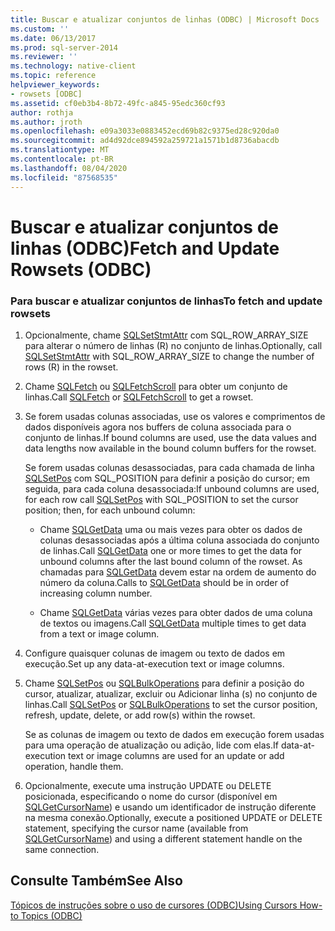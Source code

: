 ```yaml
---
title: Buscar e atualizar conjuntos de linhas (ODBC) | Microsoft Docs
ms.custom: ''
ms.date: 06/13/2017
ms.prod: sql-server-2014
ms.reviewer: ''
ms.technology: native-client
ms.topic: reference
helpviewer_keywords:
- rowsets [ODBC]
ms.assetid: cf0eb3b4-8b72-49fc-a845-95edc360cf93
author: rothja
ms.author: jroth
ms.openlocfilehash: e09a3033e0883452ecd69b82c9375ed28c920da0
ms.sourcegitcommit: ad4d92dce894592a259721a1571b1d8736abacdb
ms.translationtype: MT
ms.contentlocale: pt-BR
ms.lasthandoff: 08/04/2020
ms.locfileid: "87568535"
---
```

# <a name="fetch-and-update-rowsets-odbc"></a><span data-ttu-id="9577c-102">Buscar e atualizar conjuntos de linhas (ODBC)</span><span class="sxs-lookup"><span data-stu-id="9577c-102">Fetch and Update Rowsets (ODBC)</span></span>
    
### <a name="to-fetch-and-update-rowsets"></a><span data-ttu-id="9577c-103">Para buscar e atualizar conjuntos de linhas</span><span class="sxs-lookup"><span data-stu-id="9577c-103">To fetch and update rowsets</span></span>  
  
1.  <span data-ttu-id="9577c-104">Opcionalmente, chame [SQLSetStmtAttr](../../native-client-odbc-api/sqlsetstmtattr.md) com SQL_ROW_ARRAY_SIZE para alterar o número de linhas (R) no conjunto de linhas.</span><span class="sxs-lookup"><span data-stu-id="9577c-104">Optionally, call [SQLSetStmtAttr](../../native-client-odbc-api/sqlsetstmtattr.md) with SQL_ROW_ARRAY_SIZE to change the number of rows (R) in the rowset.</span></span>  
  
2.  <span data-ttu-id="9577c-105">Chame [SQLFetch](https://go.microsoft.com/fwlink/?LinkId=58401) ou [SQLFetchScroll](../../native-client-odbc-api/sqlfetchscroll.md) para obter um conjunto de linhas.</span><span class="sxs-lookup"><span data-stu-id="9577c-105">Call [SQLFetch](https://go.microsoft.com/fwlink/?LinkId=58401) or [SQLFetchScroll](../../native-client-odbc-api/sqlfetchscroll.md) to get a rowset.</span></span>  
  
3.  <span data-ttu-id="9577c-106">Se forem usadas colunas associadas, use os valores e comprimentos de dados disponíveis agora nos buffers de coluna associada para o conjunto de linhas.</span><span class="sxs-lookup"><span data-stu-id="9577c-106">If bound columns are used, use the data values and data lengths now available in the bound column buffers for the rowset.</span></span>  
  
     <span data-ttu-id="9577c-107">Se forem usadas colunas desassociadas, para cada chamada de linha [SQLSetPos](https://go.microsoft.com/fwlink/?LinkId=58407) com SQL_POSITION para definir a posição do cursor; em seguida, para cada coluna desassociada:</span><span class="sxs-lookup"><span data-stu-id="9577c-107">If unbound columns are used, for each row call [SQLSetPos](https://go.microsoft.com/fwlink/?LinkId=58407) with SQL_POSITION to set the cursor position; then, for each unbound column:</span></span>  
  
    -   <span data-ttu-id="9577c-108">Chame [SQLGetData](../../native-client-odbc-api/sqlgetdata.md) uma ou mais vezes para obter os dados de colunas desassociadas após a última coluna associada do conjunto de linhas.</span><span class="sxs-lookup"><span data-stu-id="9577c-108">Call [SQLGetData](../../native-client-odbc-api/sqlgetdata.md) one or more times to get the data for unbound columns after the last bound column of the rowset.</span></span> <span data-ttu-id="9577c-109">As chamadas para [SQLGetData](../../native-client-odbc-api/sqlgetdata.md) devem estar na ordem de aumento do número da coluna.</span><span class="sxs-lookup"><span data-stu-id="9577c-109">Calls to [SQLGetData](../../native-client-odbc-api/sqlgetdata.md) should be in order of increasing column number.</span></span>  
  
    -   <span data-ttu-id="9577c-110">Chame [SQLGetData](../../native-client-odbc-api/sqlgetdata.md) várias vezes para obter dados de uma coluna de textos ou imagens.</span><span class="sxs-lookup"><span data-stu-id="9577c-110">Call [SQLGetData](../../native-client-odbc-api/sqlgetdata.md) multiple times to get data from a text or image column.</span></span>  
  
4.  <span data-ttu-id="9577c-111">Configure quaisquer colunas de imagem ou texto de dados em execução.</span><span class="sxs-lookup"><span data-stu-id="9577c-111">Set up any data-at-execution text or image columns.</span></span>  
  
5.  <span data-ttu-id="9577c-112">Chame [SQLSetPos](https://go.microsoft.com/fwlink/?LinkId=58407) ou [SQLBulkOperations](https://go.microsoft.com/fwlink/?LinkId=58398) para definir a posição do cursor, atualizar, atualizar, excluir ou Adicionar linha (s) no conjunto de linhas.</span><span class="sxs-lookup"><span data-stu-id="9577c-112">Call [SQLSetPos](https://go.microsoft.com/fwlink/?LinkId=58407) or [SQLBulkOperations](https://go.microsoft.com/fwlink/?LinkId=58398) to set the cursor position, refresh, update, delete, or add row(s) within the rowset.</span></span>  
  
     <span data-ttu-id="9577c-113">Se as colunas de imagem ou texto de dados em execução forem usadas para uma operação de atualização ou adição, lide com elas.</span><span class="sxs-lookup"><span data-stu-id="9577c-113">If data-at-execution text or image columns are used for an update or add operation, handle them.</span></span>  
  
6.  <span data-ttu-id="9577c-114">Opcionalmente, execute uma instrução UPDATE ou DELETE posicionada, especificando o nome do cursor (disponível em [SQLGetCursorName](../../native-client-odbc-api/sqlgetcursorname.md)) e usando um identificador de instrução diferente na mesma conexão.</span><span class="sxs-lookup"><span data-stu-id="9577c-114">Optionally, execute a positioned UPDATE or DELETE statement, specifying the cursor name (available from [SQLGetCursorName](../../native-client-odbc-api/sqlgetcursorname.md)) and using a different statement handle on the same connection.</span></span>  
  
## <a name="see-also"></a><span data-ttu-id="9577c-115">Consulte Também</span><span class="sxs-lookup"><span data-stu-id="9577c-115">See Also</span></span>  
 [<span data-ttu-id="9577c-116">Tópicos de instruções sobre o uso de cursores &#40;ODBC&#41;</span><span class="sxs-lookup"><span data-stu-id="9577c-116">Using Cursors How-to Topics &#40;ODBC&#41;</span></span>](using-cursors-how-to-topics-odbc.md)  
  
  
